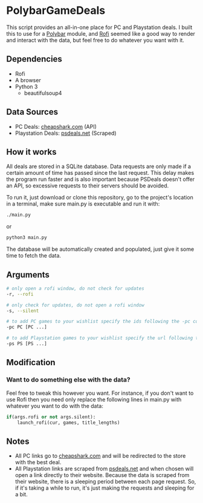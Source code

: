 # PolybarGameDeals
This script provides an all-in-one place for PC and Playstation deals. I built this to use for a [Polybar](https://github.com/polybar/polybar) module, and [Rofi](https://github.com/davatorium/rofi) seemed like a good way to render and interact with the data, but feel free to do whatever you want with it.

## Dependencies
  - Rofi
  - A browser
  - Python 3
    - beautifulsoup4

## Data Sources
  - PC Deals: [cheapshark.com](https://www.cheapshark.com/) (API)
  - Playstation Deals: [psdeals.net](https://psdeals.net/) (Scraped)
## How it works
All deals are stored in a SQLite database. Data requests are only made if a certain amount of time has passed since the last request. This delay makes the program run faster and is also important because PSDeals doesn't offer an API, so excessive requests to their servers should be avoided.

To run it, just download or clone this repository, go to the project's location in a terminal, make sure main.[]()py is executable and run it with:
```bash
./main.py
```
or
```bash
python3 main.py
```
The database will be automatically created and populated, just give it some time to fetch the data.
## Arguments
```bash
# only open a rofi window, do not check for updates
-r, --rofi
```
```bash
# only check for updates, do not open a rofi window
-s, --silent
```
```bash
# to add PC games to your wishlist specify the ids following the -pc command
-pc PC [PC ...]
```
```bash
# to add Playstation games to your wishlist specify the url following the -ps command
-ps PS [PS ...]
```

## Modification
### Want to do something else with the data?
Feel free to tweak this however you want. For instance, if you don't want to use Rofi then you need only replace the following lines in main.[]()py with whatever you want to do with the data:
```python
if(args.rofi or not args.silent):
    launch_rofi(cur, games, title_lengths)
```

## Notes
  - All PC links go to [cheapshark.com](https://www.cheapshark.com/) and will be redirected to the store with the best deal.
  - All Playstation links are scraped from [psdeals.net](https://psdeals.net/) and when chosen will open a link directly to their website. Because the data is scraped from their website, there is a sleeping period between each page request. So, if it's taking a while to run, it's just making the requests and sleeping for a bit.

